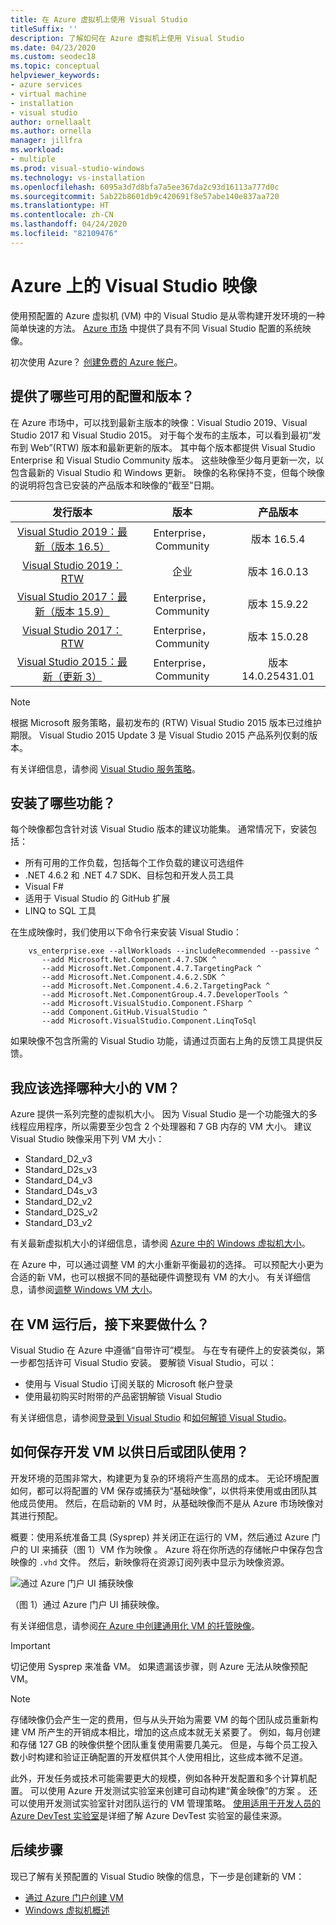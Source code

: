 ```yaml
---
title: 在 Azure 虚拟机上使用 Visual Studio
titleSuffix: ''
description: 了解如何在 Azure 虚拟机上使用 Visual Studio
ms.date: 04/23/2020
ms.custom: seodec18
ms.topic: conceptual
helpviewer_keywords:
- azure services
- virtual machine
- installation
- visual studio
author: ornellaalt
ms.author: ornella
manager: jillfra
ms.workload:
- multiple
ms.prod: visual-studio-windows
ms.technology: vs-installation
ms.openlocfilehash: 6095a3d7d8bfa7a5ee367da2c93d16113a777d0c
ms.sourcegitcommit: 5ab22b8601db9c420691f8e57abe140e837aa720
ms.translationtype: HT
ms.contentlocale: zh-CN
ms.lasthandoff: 04/24/2020
ms.locfileid: "82109476"
---
```

# <a name="visual-studio-images-on-azure"></a><a id="top"> </a> Azure 上的 Visual Studio 映像

使用预配置的 Azure 虚拟机 (VM) 中的 Visual Studio 是从零构建开发环境的一种简单快速的方法。 [Azure 市场](https://azuremarketplace.microsoft.com/marketplace/apps/category/compute?filters=virtual-machine-images%3Bmicrosoft%3Bwindows&page=1&subcategories=application-infrastructure) 中提供了具有不同 Visual Studio 配置的系统映像。

初次使用 Azure？ [创建免费的 Azure 帐户](https://azure.microsoft.com/free)。

## <a name="what-configurations-and-versions-are-available"></a>提供了哪些可用的配置和版本？

在 Azure 市场中，可以找到最新主版本的映像：Visual Studio 2019、Visual Studio 2017 和 Visual Studio 2015。  对于每个发布的主版本，可以看到最初“发布到 Web”(RTW) 版本和最新更新的版本。  其中每个版本都提供 Visual Studio Enterprise 和 Visual Studio Community 版本。  这些映像至少每月更新一次，以包含最新的 Visual Studio 和 Windows 更新。  映像的名称保持不变，但每个映像的说明将包含已安装的产品版本和映像的“截至”日期。

| 发行版本                                                                                                                                          | 版本              |    产品版本    |
|:--------------------------------------------------------------------------------------------------------------------------------------------------------:|:---------------------:|:-----------------------:|
| [Visual Studio 2019：最新（版本 16.5）](https://azuremarketplace.microsoft.com/marketplace/apps/microsoftvisualstudio.visualstudio2019latest?tab=Overview) | Enterprise，Community | 版本 16.5.4    |
| [Visual Studio 2019：RTW](https://azuremarketplace.microsoft.com/marketplace/apps/microsoftvisualstudio.visualstudio2019?tab=Overview)                         | 企业            | 版本 16.0.13    |
| [Visual Studio 2017：最新（版本 15.9）](https://azuremarketplace.microsoft.com/marketplace/apps/microsoftvisualstudio.visualstudio?tab=Overview)           | Enterprise，Community | 版本 15.9.22   |
| [Visual Studio 2017：RTW](https://azuremarketplace.microsoft.com/marketplace/apps/microsoftvisualstudio.visualstudio?tab=Overview)                             | Enterprise，Community | 版本 15.0.28   |
| [Visual Studio 2015：最新（更新 3）](https://azuremarketplace.microsoft.com/marketplace/apps/microsoftvisualstudio.visualstudio?tab=Overview)               | Enterprise，Community | 版本 14.0.25431.01 |

> [!NOTE]
> 根据 Microsoft 服务策略，最初发布的 (RTW) Visual Studio 2015 版本已过维护期限。 Visual Studio 2015 Update 3 是 Visual Studio 2015 产品系列仅剩的版本。

有关详细信息，请参阅 [Visual Studio 服务策略](/visualstudio/productinfo/vs-servicing-vs)。

## <a name="what-features-are-installed"></a>安装了哪些功能？

每个映像都包含针对该 Visual Studio 版本的建议功能集。 通常情况下，安装包括：

* 所有可用的工作负载，包括每个工作负载的建议可选组件
* .NET 4.6.2 和 .NET 4.7 SDK、目标包和开发人员工具
* Visual F#
* 适用于 Visual Studio 的 GitHub 扩展
* LINQ to SQL 工具

在生成映像时，我们使用以下命令行来安装 Visual Studio：

```shell
    vs_enterprise.exe --allWorkloads --includeRecommended --passive ^
       --add Microsoft.Net.Component.4.7.SDK ^
       --add Microsoft.Net.Component.4.7.TargetingPack ^
       --add Microsoft.Net.Component.4.6.2.SDK ^
       --add Microsoft.Net.Component.4.6.2.TargetingPack ^
       --add Microsoft.Net.ComponentGroup.4.7.DeveloperTools ^
       --add Microsoft.VisualStudio.Component.FSharp ^
       --add Component.GitHub.VisualStudio ^
       --add Microsoft.VisualStudio.Component.LinqToSql
```

如果映像不包含所需的 Visual Studio 功能，请通过页面右上角的反馈工具提供反馈。

## <a name="what-size-vm-should-i-choose"></a>我应该选择哪种大小的 VM？

Azure 提供一系列完整的虚拟机大小。 因为 Visual Studio 是一个功能强大的多线程应用程序，所以需要至少包含 2 个处理器和 7 GB 内存的 VM 大小。 建议 Visual Studio 映像采用下列 VM 大小：

* Standard_D2_v3
* Standard_D2s_v3
* Standard_D4_v3
* Standard_D4s_v3
* Standard_D2_v2
* Standard_D2S_v2
* Standard_D3_v2

有关最新虚拟机大小的详细信息，请参阅 [Azure 中的 Windows 虚拟机大小](/azure/virtual-machines/windows/sizes)。

在 Azure 中，可以通过调整 VM 的大小重新平衡最初的选择。 可以预配大小更为合适的新 VM，也可以根据不同的基础硬件调整现有 VM 的大小。 有关详细信息，请参阅[调整 Windows VM 大小](/azure/virtual-machines/windows/resize-vm)。

## <a name="after-the-vm-is-running-whats-next"></a>在 VM 运行后，接下来要做什么？

Visual Studio 在 Azure 中遵循“自带许可”模型。 与在专有硬件上的安装类似，第一步都包括许可 Visual Studio 安装。 要解锁 Visual Studio，可以：
- 使用与 Visual Studio 订阅关联的 Microsoft 帐户登录
- 使用最初购买时附带的产品密钥解锁 Visual Studio

有关详细信息，请参阅[登录到 Visual Studio](../ide/signing-in-to-visual-studio.md) 和[如何解锁 Visual Studio](../ide/how-to-unlock-visual-studio.md)。

## <a name="how-do-i-save-the-development-vm-for-future-or-team-use"></a>如何保存开发 VM 以供日后或团队使用？

开发环境的范围非常大，构建更为复杂的环境将产生高昂的成本。 无论环境配置如何，都可以将配置的 VM 保存或捕获为“基础映像”，以供将来使用或由团队其他成员使用。 然后，在启动新的 VM 时，从基础映像而不是从 Azure 市场映像对其进行预配。

概要：使用系统准备工具 (Sysprep) 并关闭正在运行的 VM，然后通过 Azure 门户的 UI 来捕获（图 1）VM 作为映像  。 Azure 将在你所选的存储帐户中保存包含映像的 `.vhd` 文件。 然后，新映像将在资源订阅列表中显示为映像资源。

![通过 Azure 门户 UI 捕获映像](media/capture-vm.png)

 （图 1）通过 Azure 门户 UI 捕获映像。

有关详细信息，请参阅[在 Azure 中创建通用化 VM 的托管映像](/azure/virtual-machines/windows/capture-image-resource)。

> [!IMPORTANT]
> 切记使用 Sysprep 来准备 VM。 如果遗漏该步骤，则 Azure 无法从映像预配 VM。

> [!NOTE]
> 存储映像仍会产生一定的费用，但与从头开始为需要 VM 的每个团队成员重新构建 VM 所产生的开销成本相比，增加的这点成本就无关紧要了。 例如，每月创建和存储 127 GB 的映像供整个团队重复使用需要几美元。 但是，与每个员工投入数小时构建和验证正确配置的开发框供其个人使用相比，这些成本微不足道。

此外，开发任务或技术可能需要更大的规模，例如各种开发配置和多个计算机配置。 可以使用 Azure 开发测试实验室来创建可自动构建“黄金映像”的方案  。 还可以使用开发测试实验室针对团队运行的 VM 管理策略。 [使用适用于开发人员的 Azure DevTest 实验室](/azure/devtest-lab/devtest-lab-developer-lab)是详细了解 Azure DevTest 实验室的最佳来源。

## <a name="next-steps"></a>后续步骤

现已了解有关预配置的 Visual Studio 映像的信息，下一步是创建新的 VM：

* [通过 Azure 门户创建 VM](/azure/virtual-machines/windows/quick-create-portal)
* [Windows 虚拟机概述](/azure/virtual-machines/windows/overview)
